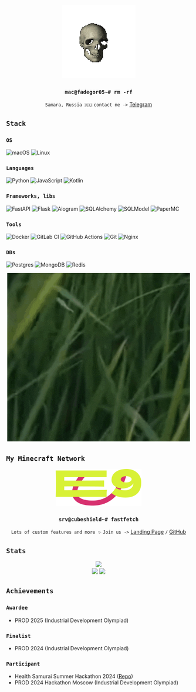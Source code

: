<div align="center">
  <img src="spinning-skull.gif"/>
  
  ### `mac@fadegor05~# rm -rf`
  `Samara, Russia 🇷🇺`
  `contact me ->` [Telegram](https://t.me/fadegor05)
</div>

## `Stack`

### `OS`

![macOS](https://img.shields.io/badge/mac%20os-000000?style=for-the-badge&logo=macos&logoColor=F0F0F0)
![Linux](https://img.shields.io/badge/Linux-FCC624?style=for-the-badge&logo=linux&logoColor=black)

### `Languages`

![Python](https://img.shields.io/badge/python-3670A0?style=for-the-badge&logo=python&logoColor=ffdd54)
![JavaScript](https://img.shields.io/badge/javascript-%23323330.svg?style=for-the-badge&logo=javascript&logoColor=%23F7DF1E)
![Kotlin](https://img.shields.io/badge/kotlin-%237F52FF.svg?style=for-the-badge&logo=kotlin&logoColor=white)

### `Frameworks, libs`

![FastAPI](https://img.shields.io/badge/FastAPI-005571?style=for-the-badge&logo=fastapi)
![Flask](https://img.shields.io/badge/flask-%23000.svg?style=for-the-badge&logo=flask&logoColor=white)
![Aiogram](https://img.shields.io/badge/aiogram-%230db7ed?style=for-the-badge&logo=telegram&logoColor=white)
![SQLAlchemy](https://img.shields.io/badge/sqlalchemy-%23DD0031?style=for-the-badge&logoColor=white)
![SQLModel](https://img.shields.io/badge/sqlmodel-AD14FF?style=for-the-badge&logoColor=white)
![PaperMC](https://img.shields.io/badge/papermc-FFFFFF?style=for-the-badge&logoColor=black)


### `Tools`

![Docker](https://img.shields.io/badge/docker-%230db7ed.svg?style=for-the-badge&logo=docker&logoColor=white)
![GitLab CI](https://img.shields.io/badge/gitlab%20ci-%23181717.svg?style=for-the-badge&logo=gitlab&logoColor=white)
![GitHub Actions](https://img.shields.io/badge/github%20actions-%232671E5.svg?style=for-the-badge&logo=githubactions&logoColor=white)
![Git](https://img.shields.io/badge/git-%23F05033.svg?style=for-the-badge&logo=git&logoColor=white)
![Nginx](https://img.shields.io/badge/nginx-%23009639.svg?style=for-the-badge&logo=nginx&logoColor=white)

### `DBs`

![Postgres](https://img.shields.io/badge/postgres-%23316192.svg?style=for-the-badge&logo=postgresql&logoColor=white)
![MongoDB](https://img.shields.io/badge/MongoDB-%234ea94b.svg?style=for-the-badge&logo=mongodb&logoColor=white)
![Redis](https://img.shields.io/badge/redis-%23DD0031.svg?style=for-the-badge&logo=redis&logoColor=white)

<div align="center">
  <img src="mewing-true-facts.gif"/>
</div>

## `My Minecraft Network`

<div align="center">
  <img src="logo.png" height="100px"/>
  
  ### `srv@cubeshield~# fastfetch`
  `Lots of custom features and more ✨` `Join us ->` [Landing Page](https://fadegor05.github.io/CubeStudio/) `/` [GitHub](https://github.com/CubeShield)
</div>







## `Stats`

<div align="center">
  <img height="200px" src="https://streak-stats.demolab.com?user=fadegor05&theme=github-dark-blue&card_width=808&card_height=200">
  </div>
  <div align="center">
  <img height="200px" src="https://github-readme-stats.vercel.app/api?username=fadegor05&show_icons=true&theme=github_dark">
  <img height="200px" src="https://github-readme-stats.vercel.app/api/top-langs/?username=fadegor05&layout=donut&theme=github_dark">
</div>

## `Achievements`

### `Awardee`

- PROD 2025 (Industrial Development Olympiad)

### `Finalist`

- PROD 2024 (Industrial Development Olympiad)

### `Participant`

- Health Samurai Summer Hackathon 2024 ([Repo]("https://github.com/NewTravelLife/summerhack2024"))
- PROD 2024 Hackathon Moscow (Industrial Development Olympiad)
